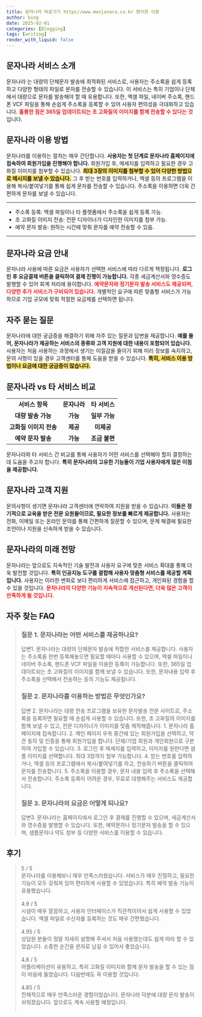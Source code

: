 ```yaml
---
title: 문자나라 바로가기 https//www.munjanara.co.kr 편리한 이용
author: bing
date: 2025-02-01
categories: [Blogging]
tags: [writing]
render_with_liquid: false
---
```



<h2 id='문자나라_서비스_소개'>문자나라 서비스 소개</h2>

<p>문자나라 는 대량의 단체문자 발송에 최적화된 서비스로, 사용자는 주소록을 쉽게 등록하고 다양한 형태의 파일로 문자를 전송할 수 있습니다. 이 서비스는 특히 기업이나 단체에서 대량으로 문자를 발송해야 할 때 유용합니다. 또한, 엑셀 파일, 네이버 주소록, 핸드폰 VCF 파일을 통해 손쉽게 주소록을 등록할 수 있어 사용자 편의성을 극대화하고 있습니다. <b><span style="color: #ee2323;">훌륭한 점은 365일 업데이트되는 초 고화질의 이미지를 함께 전송할 수 있다는 것</span></b>입니다.</p>

<h2 id='문자나라_이용_방법'>문자나라 이용 방법</h2>

<p>문자나라를 이용하는 절차는 매우 간단합니다. <b>사용자는 첫 단계로 문자나라 홈페이지에 접속하여 회원가입을 진행해야 합니다.</b> 회원가입 후, 메세지를 입력하고 필요한 경우 고화질 이미지를 첨부할 수 있습니다. <b><span style="background-color: #ffe066;">최대 3장의 이미지를 첨부할 수 있어 다양한 방법으로 메시지를 보낼 수 있습니다.</span></b> 그 후 받는 번호를 입력하거나, 엑셀 등의 프로그램을 이용해 복사/붙여넣기를 통해 쉽게 문자를 전송할 수 있습니다. 주소록을 이용하면 더욱 간편하게 문자를 보낼 수 있습니다.</p>

<hr />

<ul>
    <li>주소록 등록: 엑셀 파일이나 타 플랫폼에서 주소록을 쉽게 등록 가능.</li>
    <li>초 고화질 이미지 전송: 전문 디자이너가 디자인한 이미지를 첨부 가능.</li>
    <li>예약 문자 발송: 원하는 시간에 맞춰 문자를 예약 전송할 수 있음.</li>
</ul>

<hr />

<h2 id='문자나라_요금_안내'>문자나라 요금 안내</h2>

<p>문자나라 사용에 따른 요금은 사용자가 선택한 서비스에 따라 다르게 책정됩니다. <b>로그인 후 요금결제 버튼을 클릭하여 결제 진행이 가능합니다.</b> 각종 세금계산서와 영수증도 발행할 수 있어 회계 처리에 용이합니다. <b><span style="color: #ee2323;">예약문자와 정기문자 발송 서비스도 제공되며, 다양한 추가 서비스가 구비되어 있습니다.</span></b> 개별적인 요구에 따른 맞춤형 서비스가 가능하므로 기업 규모에 맞춰 적절한 요금제를 선택하면 됩니다.</p>

<h2 id='자주_묻는_질문'>자주 묻는 질문</h2>

<p>문자나라에 대한 궁금증을 해결하기 위해 자주 있는 질문과 답변을 제공합니다. <b>예를 들어, 문자나라가 제공하는 서비스의 종류와 고객 지원에 대한 내용이 포함되어 있습니다.</b> 사용자는 처음 사용하는 과정에서 생기는 이질감을 줄이기 위해 미리 정보를 숙지하고, 문의 사항이 있을 경우 고객센터를 통해 도움을 받을 수 있습니다. <b><span style="background-color: #ffe066;">특히, 서비스 이용 방법이나 요금에 대한 궁금증이 많습니다.</span></b></p>

<h2 id='문자나라_비교'>문자나라 vs 타 서비스 비교</h2>

<table>
    <tr>
        <td style="text-align: center; height: 17px;"><b>서비스 항목</b></td>
        <td style="text-align: center; height: 17px;"><b>문자나라</b></td>
        <td style="text-align: center; height: 17px;"><b>타 서비스</b></td>
    </tr>
    <tr>
        <td style="text-align: center; height: 17px;"><b>대량 발송 가능</b></td>
        <td style="text-align: center; height: 17px;"><b>가능</b></td>
        <td style="text-align: center; height: 17px;"><b>일부 가능</b></td>
    </tr>
    <tr>
        <td style="text-align: center; height: 17px;"><b>고화질 이미지 전송</b></td>
        <td style="text-align: center; height: 17px;"><b>제공</b></td>
        <td style="text-align: center; height: 17px;"><b>미제공</b></td>
    </tr>
    <tr>
        <td style="text-align: center; height: 17px;"><b>예약 문자 발송</b></td>
        <td style="text-align: center; height: 17px;"><b>가능</b></td>
        <td style="text-align: center; height: 17px;"><b>조금 불편</b></td>
    </tr>
</table>

<p>문자나라와 타 서비스 간 비교를 통해 사용자가 어떤 서비스를 선택해야 할지 결정하는 데 도움을 주고자 합니다. <b>특히 문자나라의 고유한 기능들이 기업 사용자에게 많은 이점을 제공합니다.</b></p>

<h2 id='문자나라_고객_지원'>문자나라 고객 지원</h2>

<p>문의사항이 생기면 문자나라 고객센터에 연락하여 지원을 받을 수 있습니다. <b>이들은 정기적으로 교육을 받은 전문 요원들이므로, 필요한 정보를 빠르게 제공합니다.</b> 사용자는 전화, 이메일 또는 온라인 문의를 통해 간편하게 질문할 수 있으며, 문제 해결에 필요한 조언이나 지원을 신속하게 받을 수 있습니다.</p>

<h2 id='문자나라_미래_전망'>문자나라의 미래 전망</h2>

<p>문자나라는 앞으로도 지속적인 기술 발전과 사용자 요구에 맞춘 서비스 확대를 통해 더욱 발전할 것입니다. <b>특히 인공지능 도구를 결합해 사용자 맞춤형 서비스를 제공할 계획입니다.</b> 사용자는 이러한 변화로 보다 편리하게 서비스에 접근하고, 개인화된 경험을 할 수 있을 것입니다. <b><span style="color: #ee2323;">문자나라의 다양한 기능이 지속적으로 개선된다면, 더욱 많은 고객이 만족하게 될 것입니다.</span></b></p>


<h2 id='자주_찾는_FAQ'>자주 찾는 FAQ</h2>
<div itemscope="" itemtype="https://schema.org/FAQPage">
<blockquote>
<div itemscope="" itemprop="mainEntity" itemtype="https://schema.org/Question">
<h3 itemprop="name">질문 1. 문자나라는 어떤 서비스를 제공하나요?</h3>
<div itemscope="" itemprop="acceptedAnswer" itemtype="https://schema.org/Answer">
<span itemprop="text">
<p>답변1. 문자나라는 대량의 단체문자 발송에 적합한 서비스를 제공합니다. 사용자는 주소록을 한번 등록해놓으면 필요할 때마다 사용할 수 있으며, 엑셀 파일이나 네이버 주소록, 핸드폰 VCF 파일을 이용한 등록이 가능합니다. 또한, 365일 업데이트되는 초 고화질의 이미지를 함께 보낼 수 있습니다. 또한, 문자내용 입력 후 주소록을 선택해서 전송하는 등의 기능도 제공됩니다.</p>
</span>
</div>
</div>
<div itemscope="" itemprop="mainEntity" itemtype="https://schema.org/Question">
<h3 itemprop="name">질문 2. 문자나라를 이용하는 방법은 무엇인가요?</h3>
<div itemscope="" itemprop="acceptedAnswer" itemtype="https://schema.org/Answer">
<span itemprop="text">
<p>답변 2. 문자나라는 대량 전송 프로그램을 보유한 문자발송 전문 사이트로, 주소록을 등록하면 필요할 때 손쉽게 사용할 수 있습니다. 또한, 초 고화질의 이미지를 함께 보낼 수 있고, 전문 디자이너가 이미지를 맞춤 제작해줍니다. 
1. 문자나라 홈페이지에 접속합니다. 
2. 메인 페이지 우측 중간에 있는 회원가입을 선택하고, 약관 동의 및 인증을 통해 회원가입을 합니다. 단체/기업 회원과 개인회원으로 구분하여 가입할 수 있습니다. 
3. 로그인 후 메세지를 입력하고, 이미지를 원한다면 샘플 이미지를 선택합니다. 최대 3장까지 첨부 가능합니다. 
4. 받는 번호를 입력하거나, 엑셀 등의 프로그램에서 복사/붙여넣기를 하고, 전송하기 버튼을 클릭하여 문자를 전송합니다. 
5. 주소록을 이용할 경우, 문자 내용 입력 후 주소록을 선택해서 전송합니다. 주소록 등록이 어려운 경우, 무료로 대행해주는 서비스도 제공합니다.</p>
</span>
</div>
</div>
<div itemscope="" itemprop="mainEntity" itemtype="https://schema.org/Question">
<h3 itemprop="name">질문 3. 문자나라의 요금은 어떻게 되나요?</h3>
<div itemscope="" itemprop="acceptedAnswer" itemtype="https://schema.org/Answer">
<span itemprop="text">
<p>답변3. 문자나라는 홈페이지에서 로그인 후 결제를 진행할 수 있으며, 세금계산서와 영수증을 발행할 수 있습니다. 또한, 예약문자나 정기문자 발송을 할 수 있으며, 샘플문자나 약도 첨부 등 다양한 서비스를 이용할 수 있습니다.</p>
</span>
</div>
</div>
</blockquote>
</div>
<h2 id='후기'>후기</h2>
<div itemscope itemtype="https://schema.org/Product">
  <blockquote>
  <div itemprop="review" itemscope itemtype="https://schema.org/Review">
      <div itemprop="reviewRating" itemscope itemtype="https://schema.org/Rating"> <span itemprop="ratingValue">5</span> / <span itemprop="bestRating">5</span> </div>
      <span itemprop="reviewBody">문자나라를 이용해보니 매우 만족스러웠습니다. 서비스가 매우 친절하고, 필요한 기능이 모두 갖춰져 있어 편리하게 사용할 수 있었습니다. 특히 예약 발송 기능이 유용했습니다.</span>
  </div>
  <br>
  <div itemprop="review" itemscope itemtype="https://schema.org/Review">
      <div itemprop="reviewRating" itemscope itemtype="https://schema.org/Rating"> <span itemprop="ratingValue">4.9</span> / <span itemprop="bestRating">5</span> </div>
      <span itemprop="reviewBody">시설이 매우 깔끔하고, 사용자 인터페이스가 직관적이어서 쉽게 사용할 수 있었습니다. 엑셀 파일로 수신자를 등록하는 것도 매우 간편했습니다.</span>
  </div>
  <br>
  <div itemprop="review" itemscope itemtype="https://schema.org/Review">
      <div itemprop="reviewRating" itemscope itemtype="https://schema.org/Rating"> <span itemprop="ratingValue">4.95</span> / <span itemprop="bestRating">5</span> </div>
      <span itemprop="reviewBody">상담원 분들이 정말 자세히 설명해 주셔서 처음 사용했는데도 쉽게 따라 할 수 있었습니다. 소중한 순간을 문자로 남길 수 있어서 좋았습니다.</span>
  </div>
  <br>
  <div itemprop="review" itemscope itemtype="https://schema.org/Review">
      <div itemprop="reviewRating" itemscope itemtype="https://schema.org/Rating"> <span itemprop="ratingValue">4.8</span> / <span itemprop="bestRating">5</span> </div>
      <span itemprop="reviewBody">어플리케이션이 유용하고, 특히 고화질 이미지와 함께 문자 발송을 할 수 있는 점이 마음에 들었습니다. 다음번에도 꼭 이용할 것입니다.</span>
  </div>
  <br>
  <div itemprop="review" itemscope itemtype="https://schema.org/Review">
      <div itemprop="reviewRating" itemscope itemtype="https://schema.org/Rating"> <span itemprop="ratingValue">4.85</span> / <span itemprop="bestRating">5</span> </div>
      <span itemprop="reviewBody">전체적으로 매우 만족스러운 경험이었습니다. 문자나라 덕분에 대량 문자 발송이 쉬워졌습니다. 앞으로도 계속 사용할 예정입니다.</span>
  </div>
  <br>
  </blockquote>
</div>
